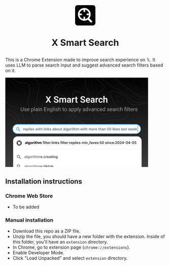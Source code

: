<p align="center"><img src="./docs/icon.png" width="64" style="position:relative;top:5px" /></p>

# <p align="center"> X Smart Search</p>

This is a Chrome Extension made to improve search experience on 𝕏. 
It uses LLM to parse search input and suggest advanced search filters based on it.

<img src="./docs/hero.png" width="450" />

## Installation instructions
### Chrome Web Store
- To be added

### Manual installation
- Download this repo as a ZIP file.
- Unzip the file, you should have a new folder with the extension. Inside of this folder, you'll have an `extension` directory.
- In Chrome, go to extension page (`chrome://extensions`).
- Enable Developer Mode.
- Click "Load Unpacked" and select `extension` directory.